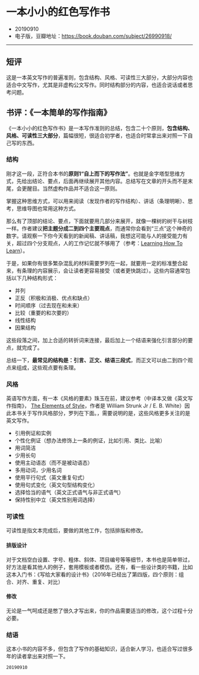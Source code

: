 # 一本小小的红色写作书

- 20190910
- 电子版，豆瓣地址：https://book.douban.com/subject/26990918/

---

## 短评

这是一本英文写作的普遍准则，包含结构、风格、可读性三大部分，大部分内容也适合中文写作，尤其是非虚构公文写作。同时结构部分的内容，也适合说话或者思考问题。

## 书评：《一本简单的写作指南》

《一本小小的红色写作书》是一本写作准则的总结，包含二十个原则，**包含结构、风格、可读性三大部分**，篇幅很短，很适合初学者，也适合时常拿出来对照一下自己写的东西。

### 结构

刚才这一段，正符合本书的**原则1“自上而下的写作法”**。也就是金字塔型思维方式，先给出结论、要点，后面再继续展开其他内容。总结写在文章的开头而不是末尾，会更醒目。当然虚构作品并不适合这一原则。

掌握这种思维方式，可以用来阅读（发现作者的写作结构）、讲话（条理明晰）、思考，思维导图也常用这种方式。

那么有了顶部的结论、要点，下面就要用几部分来展开，就像一棵树的树干与树枝一样。作者建议**把主题分成二到四个主要观点**，而通常你会看到“三点”这个神奇的数字。请观察一下你今天看到的新闻稿、讲话稿，我想这可能与人的接受能力有关，超过四个分支观点，人的工作记忆就不够用了（参考：[Learning How To Learn](https://www.coursera.org/learn/learning-how-to-learn/)）。

于是，如果你有很多繁杂混乱的材料需要罗列在一起，就要用一定的标准整合起来，有条理的内容展示，会让读者更容易接受（或者更快跳过）。这些内容通常包括以下几种结构形式：

- 并列
- 正反（积极和消极、优点和缺点）
- 时间顺序（过去现在和未来）
- 比较（重要的和次要的）
- 线性结构
- 因果结构

这些段落之间，加上合适的转折词来连接，最后加上一个结语来强化引言部分的要点，就完成了。

总结一下，**最常见的结构是：引言、正文、结语三段式**，而正文可以由二到四个观点来组成，这些观点要有条理。

### 风格

英语写作方面，有一本《风格的要素》珠玉在前，建议参考（中译本又做《英文写作指南》， [The Elements of Style](https://book.douban.com/subject/1433835/)，作者是 William Strunk Jr / E. B. White）因此本书关于写作风格部分，罗列在下面。，需要说明的是，这些风格更多关注的是英文写作。

- 引用例证和实例
- 个性化例证（想办法修饰上一条的例证，比如引用、类比、比喻）
- 用词简洁
- 少用长句
- 使用主动语态（而不是被动语态）
- 多用动词，少用名词
- 使用平行句式（英文重复句式）
- 使用句式变化（英文句型结构变化）
- 选择恰当的语气（英文正式语气与非正式语气）
- 保持性别中立（英文性别用词选择）

### 可读性

可读性是指文本完成后，要做的其他工作，包括排版和修改。

####  排版设计

对于文档空白设置、字号、粗体、斜体、项目编号等等细节，本书也是简单带过，好方法是看其他人的例子，套用模板或者模仿。还有，看一些设计类的书籍，比如这本入门书：《写给大家看的设计书》（2016年已经出了第四版，四个原则：组合、对齐、重复、对比）

#### 修改

无论是一气呵成还是憋了很久才写出来，你的作品需要适当的修改，这个过程十分必要。

### 结语

这本小书的内容不多，但包含了写作的基础知识，适合新人学习，也适合写过很多年的读者拿出来对照一下。

`20190910`

